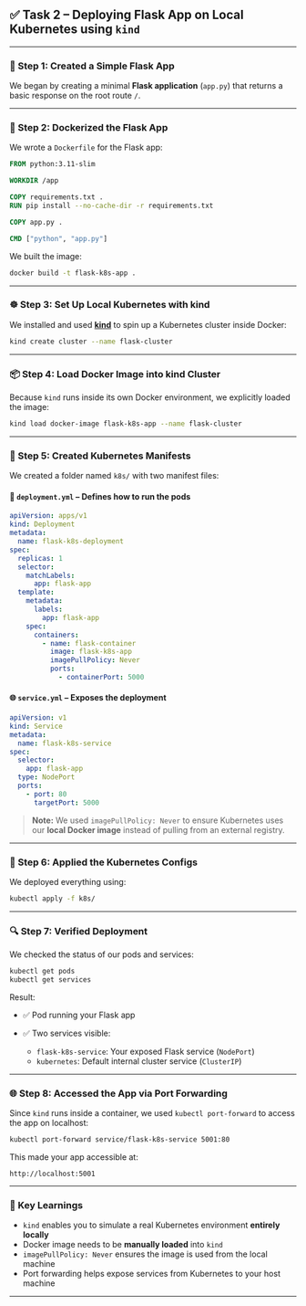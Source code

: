 ## ✅ Task 2 – Deploying Flask App on Local Kubernetes using `kind`

---

### 🧱 Step 1: Created a Simple Flask App

We began by creating a minimal **Flask application** (`app.py`) that returns a basic response on the root route `/`.

---

### 🐳 Step 2: Dockerized the Flask App

We wrote a `Dockerfile` for the Flask app:

```dockerfile
FROM python:3.11-slim

WORKDIR /app

COPY requirements.txt .
RUN pip install --no-cache-dir -r requirements.txt

COPY app.py .

CMD ["python", "app.py"]
```

We built the image:

```bash
docker build -t flask-k8s-app .
```

---

### ☸️ Step 3: Set Up Local Kubernetes with kind

We installed and used [**kind**](https://kind.sigs.k8s.io/) to spin up a Kubernetes cluster inside Docker:

```bash
kind create cluster --name flask-cluster
```

---

### 📦 Step 4: Load Docker Image into kind Cluster

Because `kind` runs inside its own Docker environment, we explicitly loaded the image:

```bash
kind load docker-image flask-k8s-app --name flask-cluster
```

---

### 📁 Step 5: Created Kubernetes Manifests

We created a folder named `k8s/` with two manifest files:

#### 🧱 `deployment.yml` – Defines how to run the pods

```yaml
apiVersion: apps/v1
kind: Deployment
metadata:
  name: flask-k8s-deployment
spec:
  replicas: 1
  selector:
    matchLabels:
      app: flask-app
  template:
    metadata:
      labels:
        app: flask-app
    spec:
      containers:
        - name: flask-container
          image: flask-k8s-app
          imagePullPolicy: Never
          ports:
            - containerPort: 5000
```

#### 🌐 `service.yml` – Exposes the deployment

```yaml
apiVersion: v1
kind: Service
metadata:
  name: flask-k8s-service
spec:
  selector:
    app: flask-app
  type: NodePort
  ports:
    - port: 80
      targetPort: 5000
```

> **Note:** We used `imagePullPolicy: Never` to ensure Kubernetes uses our **local Docker image** instead of pulling from an external registry.

---

### 🚀 Step 6: Applied the Kubernetes Configs

We deployed everything using:

```bash
kubectl apply -f k8s/
```

---

### 🔍 Step 7: Verified Deployment

We checked the status of our pods and services:

```bash
kubectl get pods
kubectl get services
```

Result:

* ✅ Pod running your Flask app
* ✅ Two services visible:

  * `flask-k8s-service`: Your exposed Flask service (`NodePort`)
  * `kubernetes`: Default internal cluster service (`ClusterIP`)

---

### 🌐 Step 8: Accessed the App via Port Forwarding

Since `kind` runs inside a container, we used `kubectl port-forward` to access the app on localhost:

```bash
kubectl port-forward service/flask-k8s-service 5001:80
```

This made your app accessible at:

```
http://localhost:5001
```

---

### 🧠 Key Learnings

* `kind` enables you to simulate a real Kubernetes environment **entirely locally**
* Docker image needs to be **manually loaded** into `kind`
* `imagePullPolicy: Never` ensures the image is used from the local machine
* Port forwarding helps expose services from Kubernetes to your host machine

---

